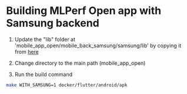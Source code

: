 # Building MLPerf Open app with Samsung backend

1. Update the "lib" folder at 'mobile_app_open/mobile_back_samsung/samsung/lib' by copying it from 
[here](https://github.com/mlcommons/mobile_back_samsung/tree/samsung_backend_flutter_libs/samsung_libs/mobile_back_samsung/samsung)

2. Change directory to the main path (mobile_app_open)

3. Run the build command
```bash
make WITH_SAMSUNG=1 docker/flutter/android/apk
```

